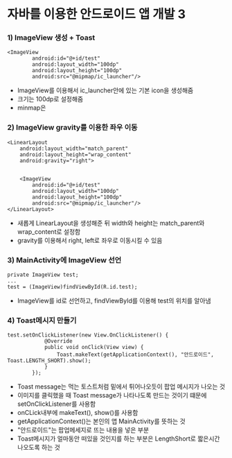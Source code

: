 # 자바를 이용한 안드로이드 앱 개발 3
### 1) ImageView 생성 + Toast
```
<ImageView
        android:id="@+id/test"
        android:layout_width="100dp"
        android:layout_height="100dp"
        android:src="@mipmap/ic_launcher"/>
```
- ImageView를 이용해서 ic_launcher안에 있는 기본 icon을 생성해줌
- 크기는 100dp로 설정해줌
- minmap은 

### 2) ImageView gravity를 이용한 좌우 이동
```
<LinearLayout
    android:layout_width="match_parent"
    android:layout_height="wrap_content"
    android:gravity="right">


    <ImageView
        android:id="@+id/test"
        android:layout_width="100dp"
        android:layout_height="100dp"
        android:src="@mipmap/ic_launcher"/>
</LinearLayout>
```
- 새롭게 LinearLayout을 생성해준 뒤 width와 height는 match_parent와 wrap_content로 설정함
- gravity를 이용해서 right, left로 좌우로 이동시킬 수 있음

### 3) MainActivity에 ImageView 선언
```
private ImageView test;
...
test = (ImageView)findViewById(R.id.test);
```
- ImageView를 id로 선언하고, findViewById를 이용해 test의 위치를 알아냄

### 4) Toast메시지 만들기
```
test.setOnClickListener(new View.OnClickListener() {
            @Override
            public void onClick(View view) {
                Toast.makeText(getApplicationContext(), "안드로이드", Toast.LENGTH_SHORT).show();
            }
        });
 ```
- Toast message는 먹는 토스트처럼 밑에서 튀어나오듯이 팝업 메시지가 나오는 것
- 이미지를 클릭했을 때 Toast message가 나타나도록 만드는 것이기 떄문에 setOnClickListener를 사용함
- onCLick내부에 makeText(), show()를 사용함
- getApplicationContext()는  본인의 앱 MainActivity를 뜻하는 것
- "안드로이드"는 팝업메세지로 뜨는 내용을 넣은 부분
- Toast메시지가 얼마동안 떠있을 것인지를 하는 부분은 LengthShort로 짧은시간 나오도록 하는 것

